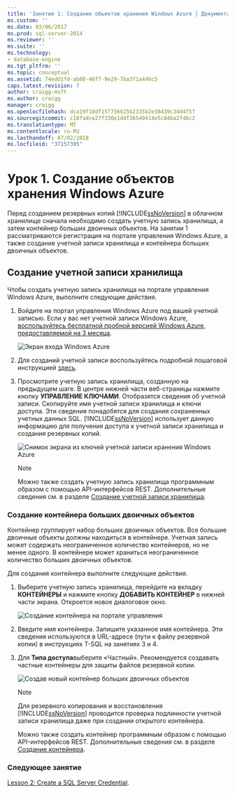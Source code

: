```yaml
---
title: 'Занятие 1: Создание объектов хранения Windows Azure | Документация Майкрософт'
ms.custom: ''
ms.date: 03/06/2017
ms.prod: sql-server-2014
ms.reviewer: ''
ms.suite: ''
ms.technology:
- database-engine
ms.tgt_pltfrm: ''
ms.topic: conceptual
ms.assetid: 74edd1fd-ab00-46f7-9e29-7ba3f1a446c5
caps.latest.revision: 7
author: craigg-msft
ms.author: craigg
manager: craigg
ms.openlocfilehash: dca19f18df157756625b2335b2e38439c34d4f5f
ms.sourcegitcommit: c18fadce27f330e1d4f36549414e5c84ba2f46c2
ms.translationtype: MT
ms.contentlocale: ru-RU
ms.lasthandoff: 07/02/2018
ms.locfileid: "37157395"
---
```

# <a name="lesson-1-create-windows-azure-storage-objects"></a>Урок 1. Создание объектов хранения Windows Azure
  Перед созданием резервных копий [!INCLUDE[ssNoVersion](../includes/ssnoversion-md.md)] в облачном хранилище сначала необходимо создать учетную запись хранилища, а затем контейнер больших двоичных объектов. На занятии 1 рассматриваются регистрация на портале управления Windows Azure, а также создание учетной записи хранилища и контейнера больших двоичных объектов.  
  
## <a name="create-a-storage-account"></a>Создание учетной записи хранилища  
 Чтобы создать учетную запись хранилища на портале управления Windows Azure, выполните следующие действия.  
  
1.  Войдите на портал управления Windows Azure под вашей учетной записью. Если у вас нет учетной записи Windows Azure, [воспользуйтесь бесплатной пробной версией Windows Azure, предоставляемой на 3 месяца](http://go.microsoft.com/fwlink/?LinkId=271927).  
  
     ![Экран входа Windows Azure](../../2014/tutorials/media/windowazurelogin-backuptocloud.gif "экран входа Windows Azure")  
  
2.  Для созданий учетной записи воспользуйтесь подробной пошаговой инструкцией [здесь](http://go.microsoft.com/fwlink/?LinkId=271926).  
  
3.  Просмотрите учетную запись хранилища, созданную на предыдущем шаге. В центре нижней части веб-страницы нажмите кнопку **УПРАВЛЕНИЕ КЛЮЧАМИ**. Отобразятся сведения об учетной записи. Скопируйте имя учетной записи хранилища и ключи доступа. Эти сведения понадобятся для создания сохраненных учетных данных SQL. [!INCLUDE[ssNoVersion](../includes/ssnoversion-md.md)] использует данную информацию для получения доступа к учетной записи хранилища и создания резервных копий.  
  
     ![Снимок экрана из ключей учетной записи хранения Windows Azure](../../2014/tutorials/media/manageaccesskeys-backuptocloud.gif "снимок экрана из ключей учетной записи хранения Windows Azure")  
  
    > [!NOTE]  
    >  Можно также создать учетную запись хранилища программным образом с помощью API-интерфейсов REST. Дополнительные сведения см. в разделе [Создание учетной записи хранилища](http://go.microsoft.com/fwlink/?LinkId=271928).  
  
### <a name="create-a-blob-container"></a>Создание контейнера больших двоичных объектов  
 Контейнер группирует набор больших двоичных объектов. Все большие двоичные объекты должны находиться в контейнере. Учетная запись может содержать неограниченное количество контейнеров, но не менее одного. В контейнере может храниться неограниченное количество больших двоичных объектов.  
  
 Для создания контейнера выполните следующие действия.  
  
1.  Выберите учетную запись хранилища, перейдите на вкладку **КОНТЕЙНЕРЫ** и нажмите кнопку **ДОБАВИТЬ КОНТЕЙНЕР** в нижней части экрана. Откроется новое диалоговое окно.  
  
     ![Создание контейнера на портале управления](../../2014/tutorials/media/backuptocloud.gif "Создание контейнера на портале управления")  
  
2.  Введите имя контейнера. Запишите указанное имя контейнера. Эти сведения используются в URL-адресе (пути к файлу резервной копии) в инструкциях T-SQL на занятиях 3 и 4.  
  
3.  Для **Типа доступа**выберите «Частный». Рекомендуется создавать частные контейнеры для защиты файлов резервной копии.  
  
     ![Создав новый контейнер больших двоичных объектов](../../2014/tutorials/media/backuptocloud-newblobcontainer.gif "создания нового контейнера больших двоичных объектов")  
  
    > [!NOTE]  
    >  Для резервного копирования и восстановления [!INCLUDE[ssNoVersion](../includes/ssnoversion-md.md)] проводится проверка подлинности учетной записи хранилища даже при создании открытого контейнера.  
    >   
    >  Можно также создать контейнер программным образом с помощью API-интерфейсов REST. Дополнительные сведения см. в разделе [Создание контейнера](http://go.microsoft.com/fwlink/?LinkId=271946).  
  
### <a name="next-lesson"></a>Следующее занятие  
 [Lesson 2: Create a SQL Server Credential](../../2014/tutorials/lesson-2-create-a-sql-server-credential.md).  
  
  

